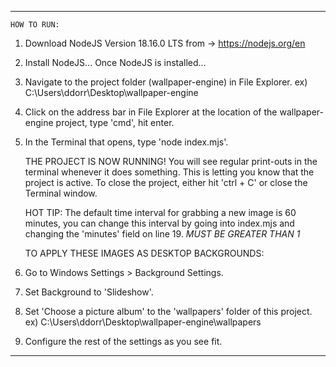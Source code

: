 ****************************************************************************
    HOW TO RUN:

1) Download NodeJS Version 18.16.0 LTS from -> https://nodejs.org/en
2) Install NodeJS...
    Once NodeJS is installed...

3) Navigate to the project folder (wallpaper-engine) in File Explorer.
    ex) C:\Users\ddorr\Desktop\wallpaper-engine

4) Click on the address bar in File Explorer at the location 
    of the wallpaper-engine project, type 'cmd', hit enter.
5) In the Terminal that opens, type 'node index.mjs'.

    THE PROJECT IS NOW RUNNING!
You will see regular print-outs in the terminal whenever it does something.
This is letting you know that the project is active.
To close the project, either hit 'ctrl + C' or close the Terminal window.

    HOT TIP:
The default time interval for grabbing a new image is 60 minutes,
you can change this interval by going into index.mjs and changing the 'minutes'
field on line 19. *MUST BE GREATER THAN 1*

    TO APPLY THESE IMAGES AS DESKTOP BACKGROUNDS:
1) Go to Windows Settings > Background Settings.
2) Set Background to 'Slideshow'.
3) Set 'Choose a picture album' to the 'wallpapers' folder of this project.
    ex) C:\Users\ddorr\Desktop\wallpaper-engine\wallpapers

4) Configure the rest of the settings as you see fit.

****************************************************************************